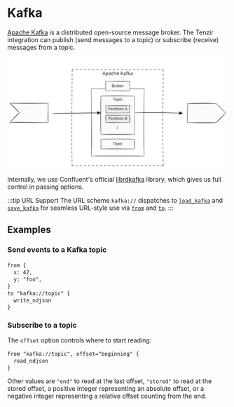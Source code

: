 # Kafka

[Apache Kafka](https://kafka.apache.org) is a distributed open-source message
broker. The Tenzir integration can publish (send messages to a topic) or
subscribe (receive) messages from a topic.

![Kafka Diagram](kafka.svg)

Internally, we use Confluent's official
[librdkafka](https://github.com/confluentinc/librdkafka) library, which gives us
full control in passing options.

:::tip URL Support
The URL scheme `kafka://` dispatches to
[`load_kafka`](../../tql2/operators/load_kafka.md) and
[`save_kafka`](../../tql2/operators/save_kafka.md) for seamless URL-style use via
[`from`](../../tql2/operators/from.md) and [`to`](../../tql2/operators/to.md).
:::

## Examples

### Send events to a Kafka topic

```tql
from {
  x: 42,
  y: "foo",
}
to "kafka://topic" {
  write_ndjson
}
```

### Subscribe to a topic

The `offset` option controls where to start reading:

```tql
from "kafka://topic", offset="beginning" {
  read_ndjson
}
```

Other values are `"end"` to read at the last offset, `"stored"` to read at the
stored offset, a positive integer representing an absolute offset, or a negative
integer representing a relative offset counting from the end.
